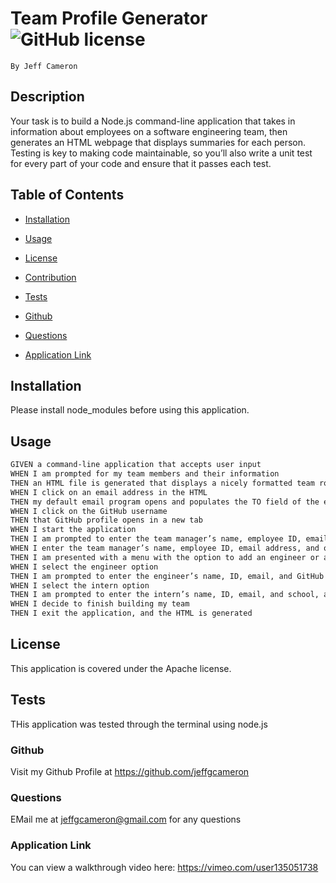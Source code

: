 # Team Profile Generator ![GitHub license](https://img.shields.io/badge/license-Apache-blue.svg)
    By Jeff Cameron

## Description
Your task is to build a Node.js command-line application that takes in information about employees on a software engineering team, then generates an HTML webpage that displays summaries for each person. Testing is key to making code maintainable, so you’ll also write a unit test for every part of your code and ensure that it passes each test.

## Table of Contents

* [Installation](#installation)


* [Usage](#usage)


* [License](#license)


* [Contribution](#contribution)


* [Tests](#test)


* [Github](#github)


* [Questions](#questions)


* [Application Link](#application-link)


## Installation
Please install node_modules before using this application.

## Usage
```md
GIVEN a command-line application that accepts user input
WHEN I am prompted for my team members and their information
THEN an HTML file is generated that displays a nicely formatted team roster based on user input
WHEN I click on an email address in the HTML
THEN my default email program opens and populates the TO field of the email with the address
WHEN I click on the GitHub username
THEN that GitHub profile opens in a new tab
WHEN I start the application
THEN I am prompted to enter the team manager’s name, employee ID, email address, and office number
WHEN I enter the team manager’s name, employee ID, email address, and office number
THEN I am presented with a menu with the option to add an engineer or an intern or to finish building my team
WHEN I select the engineer option
THEN I am prompted to enter the engineer’s name, ID, email, and GitHub username, and I am taken back to the menu
WHEN I select the intern option
THEN I am prompted to enter the intern’s name, ID, email, and school, and I am taken back to the menu
WHEN I decide to finish building my team
THEN I exit the application, and the HTML is generated
```

## License
This application is covered under the Apache license.

## Tests
THis application was tested through the terminal using node.js

### Github
Visit my Github Profile at https://github.com/jeffgcameron

### Questions 
EMail me at jeffgcameron@gmail.com for any questions

### Application Link
You can view a walkthrough video here: https://vimeo.com/user135051738
